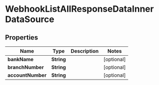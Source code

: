 

# WebhookListAllResponseDataInnerDataSource


## Properties

| Name | Type | Description | Notes |
|------------ | ------------- | ------------- | -------------|
|**bankName** | **String** |  |  [optional] |
|**branchNumber** | **String** |  |  [optional] |
|**accountNumber** | **String** |  |  [optional] |



